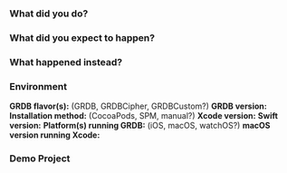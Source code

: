 <!--
ℹ We use Github issues for bug reports, feature requests, general support, and questions about the library.

Please fill out this template when filing an issue.
-->

### What did you do?

<!-- Please replace this with what you did. -->

### What did you expect to happen?

<!-- Please replace this with what you expected to happen. -->

### What happened instead?

<!-- Please replace this with of what happened instead. -->

### Environment

**GRDB flavor(s):** (GRDB, GRDBCipher, GRDBCustom?)
**GRDB version:**
**Installation method:** (CocoaPods, SPM, manual?)
**Xcode version:**
**Swift version:**
**Platform(s) running GRDB:** (iOS, macOS, watchOS?)
**macOS version running Xcode:**

### Demo Project

<!-- Please link to or upload a project we can download that reproduces the issue. -->
